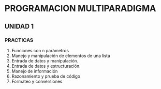 # PROGRAMACION MULTIPARADIGMA

## UNIDAD 1

### PRACTICAS

1. Funciones con n parámetros  
2. Manejo y manipulación de elementos de una lista 
3. Entrada de datos y manipulación. 
4. Entrada de datos y estructuración. 
5. Manejo de información 
6. Razonamiento y prueba de código   
7. Formateo y conversiones 

 
 
 
 
 
 
   
